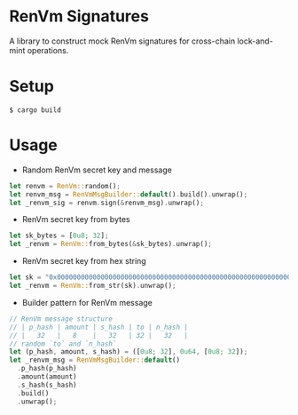 # RenVm Signatures
A library to construct mock RenVm signatures for cross-chain lock-and-mint
operations.

# Setup
```
$ cargo build
```

# Usage
* Random RenVm secret key and message
```rust
let renvm = RenVm::random();
let renvm_msg = RenVmMsgBuilder::default().build().unwrap();
let _renvm_sig = renvm.sign(&renvm_msg).unwrap();
```
* RenVm secret key from bytes
```rust
let sk_bytes = [0u8; 32];
let _renvm = RenVm::from_bytes(&sk_bytes).unwrap();
```
* RenVm secret key from hex string
```rust
let sk = "0x0000000000000000000000000000000000000000000000000000000000000000";
let _renvm = RenVm::from_str(sk).unwrap();
```
* Builder pattern for RenVm message
```rust
// RenVm message structure
// | p_hash | amount | s_hash | to | n_hash |
// |   32   |   8    |   32   | 32 |   32   |
// random `to` and `n_hash`
let (p_hash, amount, s_hash) = ([0u8; 32], 0u64, [0u8; 32]);
let _renvm_msg = RenVmMsgBuilder::default()
  .p_hash(p_hash)
  .amount(amount)
  .s_hash(s_hash)
  .build()
  .unwrap();
```
